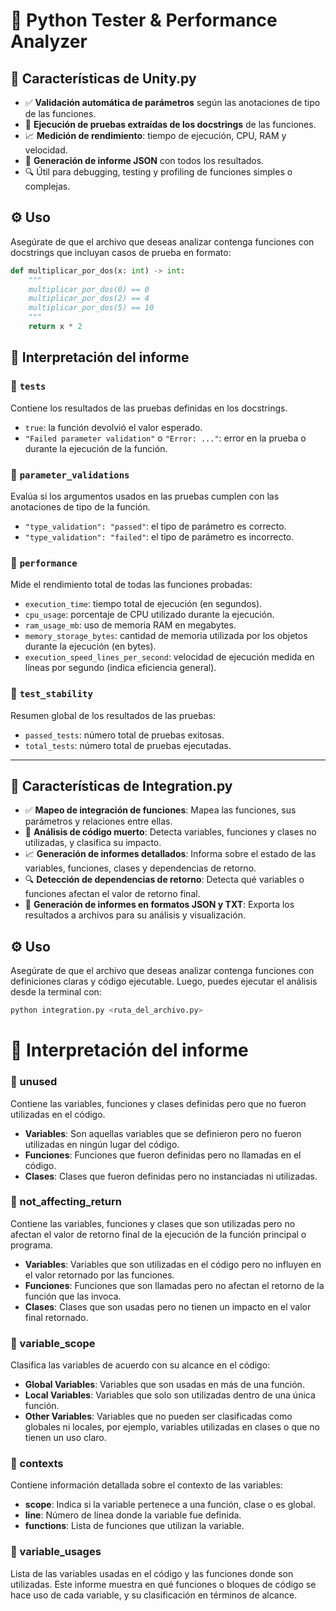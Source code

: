 # 🧪 Python Tester & Performance Analyzer

## 🚀 Características de Unity.py

- ✅ **Validación automática de parámetros** según las anotaciones de tipo de las funciones.
- 🧪 **Ejecución de pruebas extraídas de los docstrings** de las funciones.
- 📈 **Medición de rendimiento**: tiempo de ejecución, CPU, RAM y velocidad.
- 📄 **Generación de informe JSON** con todos los resultados.
- 🔍 Útil para debugging, testing y profiling de funciones simples o complejas.
## ⚙️ Uso

Asegúrate de que el archivo que deseas analizar contenga funciones con docstrings que incluyan casos de prueba en formato:

```python
def multiplicar_por_dos(x: int) -> int:
    """
    multiplicar_por_dos(0) == 0
    multiplicar_por_dos(2) == 4
    multiplicar_por_dos(5) == 10
    """
    return x * 2
```

## 📖 Interpretación del informe

### 🔹 `tests`
Contiene los resultados de las pruebas definidas en los docstrings.

- `true`: la función devolvió el valor esperado.
- `"Failed parameter validation"` o `"Error: ..."`: error en la prueba o durante la ejecución de la función.

### 🔹 `parameter_validations`
Evalúa si los argumentos usados en las pruebas cumplen con las anotaciones de tipo de la función.

- `"type_validation": "passed"`: el tipo de parámetro es correcto.
- `"type_validation": "failed"`: el tipo de parámetro es incorrecto.

### 🔹 `performance`
Mide el rendimiento total de todas las funciones probadas:

- `execution_time`: tiempo total de ejecución (en segundos).
- `cpu_usage`: porcentaje de CPU utilizado durante la ejecución.
- `ram_usage_mb`: uso de memoria RAM en megabytes.
- `memory_storage_bytes`: cantidad de memoria utilizada por los objetos durante la ejecución (en bytes).
- `execution_speed_lines_per_second`: velocidad de ejecución medida en líneas por segundo (indica eficiencia general).

### 🔹 `test_stability`
Resumen global de los resultados de las pruebas:

- `passed_tests`: número total de pruebas exitosas.
- `total_tests`: número total de pruebas ejecutadas.
-------------------------------------------------------------------------------------------------------------------------------------------------------------------------
## 🚀 Características de Integration.py

- ✅ **Mapeo de integración de funciones**: Mapea las funciones, sus parámetros y relaciones entre ellas.
- 🧪 **Análisis de código muerto**: Detecta variables, funciones y clases no utilizadas, y clasifica su impacto.
- 📈 **Generación de informes detallados**: Informa sobre el estado de las variables, funciones, clases y dependencias de retorno.
- 🔍 **Detección de dependencias de retorno**: Detecta qué variables o funciones afectan el valor de retorno final.
- 📄 **Generación de informes en formatos JSON y TXT**: Exporta los resultados a archivos para su análisis y visualización.

## ⚙️ Uso

Asegúrate de que el archivo que deseas analizar contenga funciones con definiciones claras y código ejecutable. Luego, puedes ejecutar el análisis desde la terminal con:

```bash
python integration.py <ruta_del_archivo.py>
```

# 📖 Interpretación del informe

### 🔹 unused
Contiene las variables, funciones y clases definidas pero que no fueron utilizadas en el código.

- **Variables**: Son aquellas variables que se definieron pero no fueron utilizadas en ningún lugar del código.
- **Funciones**: Funciones que fueron definidas pero no llamadas en el código.
- **Clases**: Clases que fueron definidas pero no instanciadas ni utilizadas.

### 🔹 not_affecting_return
Contiene las variables, funciones y clases que son utilizadas pero no afectan el valor de retorno final de la ejecución de la función principal o programa.

- **Variables**: Variables que son utilizadas en el código pero no influyen en el valor retornado por las funciones.
- **Funciones**: Funciones que son llamadas pero no afectan el retorno de la función que las invoca.
- **Clases**: Clases que son usadas pero no tienen un impacto en el valor final retornado.

### 🔹 variable_scope
Clasifica las variables de acuerdo con su alcance en el código:

- **Global Variables**: Variables que son usadas en más de una función.
- **Local Variables**: Variables que solo son utilizadas dentro de una única función.
- **Other Variables**: Variables que no pueden ser clasificadas como globales ni locales, por ejemplo, variables utilizadas en clases o que no tienen un uso claro.

### 🔹 contexts
Contiene información detallada sobre el contexto de las variables:

- **scope**: Indica si la variable pertenece a una función, clase o es global.
- **line**: Número de línea donde la variable fue definida.
- **functions**: Lista de funciones que utilizan la variable.

### 🔹 variable_usages
Lista de las variables usadas en el código y las funciones donde son utilizadas. Este informe muestra en qué funciones o bloques de código se hace uso de cada variable, y su clasificación en términos de alcance.
